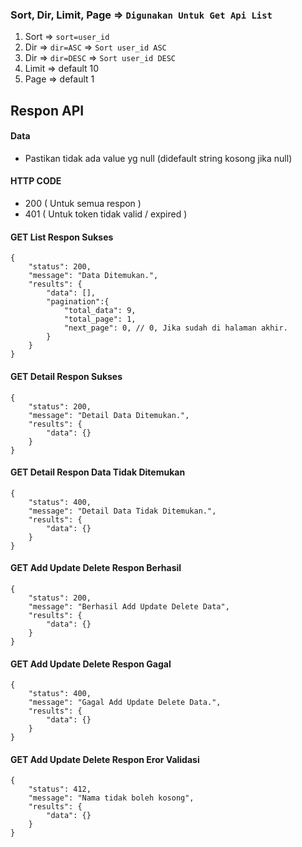 ### Sort, Dir, Limit, Page => `Digunakan Untuk Get Api List`
1. Sort => `sort=user_id` 
2. Dir => `dir=ASC` => `Sort user_id ASC`
3. Dir => `dir=DESC` => `Sort user_id DESC`
4. Limit => default 10 
5. Page => default 1



## Respon API
#### Data
- Pastikan tidak ada value yg null (didefault string kosong jika null)

#### HTTP CODE
- 200 ( Untuk semua respon )
- 401 ( Untuk token tidak valid / expired )

#### GET List Respon Sukses
```
{
    "status": 200,
    "message": "Data Ditemukan.",
    "results": {
        "data": [],
        "pagination":{
            "total_data": 9,
            "total_page": 1,
            "next_page": 0, // 0, Jika sudah di halaman akhir.
        }
    }
}
```

#### GET Detail Respon Sukses

```
{
    "status": 200,
    "message": "Detail Data Ditemukan.",
    "results": {
        "data": {}
    }
}
```

#### GET Detail Respon Data Tidak Ditemukan

```
{
    "status": 400,
    "message": "Detail Data Tidak Ditemukan.",
    "results": {
        "data": {}
    }
}
```

#### GET Add Update Delete Respon Berhasil

```
{
    "status": 200,
    "message": "Berhasil Add Update Delete Data",
    "results": {
        "data": {}
    }
}
```

#### GET Add Update Delete Respon Gagal

```
{
    "status": 400,
    "message": "Gagal Add Update Delete Data.",
    "results": {
        "data": {}
    }
}
```

#### GET Add Update Delete Respon Eror Validasi

```
{
    "status": 412,
    "message": "Nama tidak boleh kosong",
    "results": {
        "data": {}
    }
}
```
